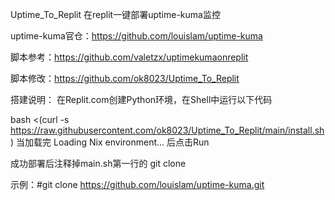 Uptime_To_Replit
在replit一键部署uptime-kuma监控

uptime-kuma官仓：https://github.com/louislam/uptime-kuma

脚本参考：https://github.com/valetzx/uptimekumaonreplit

脚本修改：https://github.com/ok8023/Uptime_To_Replit

搭建说明：
在Replit.com创建Python环境，在Shell中运行以下代码

bash <(curl -s  https://raw.githubusercontent.com/ok8023/Uptime_To_Replit/main/install.sh)
当加载完 Loading Nix environment... 后点击Run

成功部署后注释掉main.sh第一行的 git clone

示例：#git clone https://github.com/louislam/uptime-kuma.git
